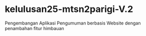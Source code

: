 # kelulusan25-mtsn2parigi-V.2
Pengembangan Aplikasi Pengumuman berbasis Website dengan penambahan fitur himbauan
